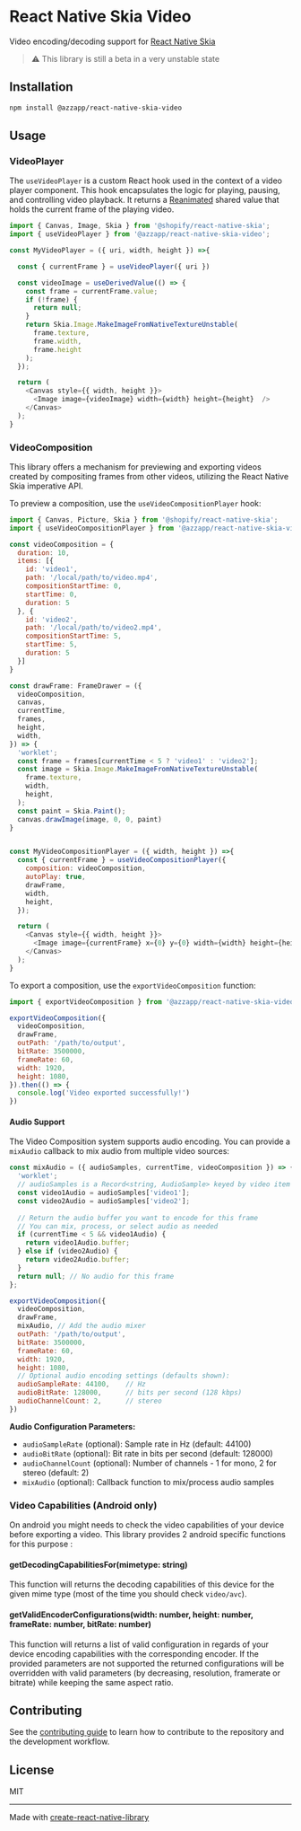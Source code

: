 # React Native Skia Video

Video encoding/decoding support for [React Native Skia](https://github.com/Shopify/react-native-skia)

> ⚠️ This library is still a beta in a very unstable state

## Installation

```sh
npm install @azzapp/react-native-skia-video
```

## Usage

### VideoPlayer

The `useVideoPlayer` is a custom React hook used in the context of a video player component. This hook encapsulates the logic for playing, pausing, and controlling video playback. It returns a [Reanimated](https://docs.swmansion.com/react-native-reanimated/) shared value that holds the current frame of the playing video.

```js
import { Canvas, Image, Skia } from '@shopify/react-native-skia';
import { useVideoPlayer } from '@azzapp/react-native-skia-video';

const MyVideoPlayer = ({ uri, width, height }) =>{

  const { currentFrame } = useVideoPlayer({ uri })

  const videoImage = useDerivedValue(() => {
    const frame = currentFrame.value;
    if (!frame) {
      return null;
    }
    return Skia.Image.MakeImageFromNativeTextureUnstable(
      frame.texture,
      frame.width,
      frame.height
    );
  });

  return (
    <Canvas style={{ width, height }}>
      <Image image={videoImage} width={width} height={height}  />
    </Canvas>
  );
}

```

### VideoComposition

This library offers a mechanism for previewing and exporting videos created by compositing frames from other videos, utilizing the React Native Skia imperative API.

To preview a composition, use the `useVideoCompositionPlayer` hook:

```js
import { Canvas, Picture, Skia } from '@shopify/react-native-skia';
import { useVideoCompositionPlayer } from '@azzapp/react-native-skia-video'

const videoComposition = {
  duration: 10,
  items: [{
    id: 'video1',
    path: '/local/path/to/video.mp4',
    compositionStartTime: 0,
    startTime: 0,
    duration: 5
  }, {
    id: 'video2',
    path: '/local/path/to/video2.mp4',
    compositionStartTime: 5,
    startTime: 5,
    duration: 5
  }]
}

const drawFrame: FrameDrawer = ({
  videoComposition,
  canvas,
  currentTime,
  frames,
  height,
  width,
}) => {
  'worklet';
  const frame = frames[currentTime < 5 ? 'video1' : 'video2'];
  const image = Skia.Image.MakeImageFromNativeTextureUnstable(
    frame.texture,
    width,
    height,
  );
  const paint = Skia.Paint();
  canvas.drawImage(image, 0, 0, paint)
}


const MyVideoCompositionPlayer = ({ width, height }) =>{
  const { currentFrame } = useVideoCompositionPlayer({
    composition: videoComposition,
    autoPlay: true,
    drawFrame,
    width,
    height,
  });

  return (
    <Canvas style={{ width, height }}>
      <Image image={currentFrame} x={0} y={0} width={width} height={height} />
    </Canvas>
  );
}
```

To export a composition, use the `exportVideoComposition` function:

```js
import { exportVideoComposition } from '@azzapp/react-native-skia-video'

exportVideoComposition({
  videoComposition,
  drawFrame,
  outPath: '/path/to/output',
  bitRate: 3500000,
  frameRate: 60,
  width: 1920,
  height: 1080,
}).then(() => {
  console.log('Video exported successfully!')
})
```

#### Audio Support

The Video Composition system supports audio encoding. You can provide a `mixAudio` callback to mix audio from multiple video sources:

```js
const mixAudio = ({ audioSamples, currentTime, videoComposition }) => {
  'worklet';
  // audioSamples is a Record<string, AudioSample> keyed by video item ID
  const video1Audio = audioSamples['video1'];
  const video2Audio = audioSamples['video2'];
  
  // Return the audio buffer you want to encode for this frame
  // You can mix, process, or select audio as needed
  if (currentTime < 5 && video1Audio) {
    return video1Audio.buffer;
  } else if (video2Audio) {
    return video2Audio.buffer;
  }
  return null; // No audio for this frame
};

exportVideoComposition({
  videoComposition,
  drawFrame,
  mixAudio, // Add the audio mixer
  outPath: '/path/to/output',
  bitRate: 3500000,
  frameRate: 60,
  width: 1920,
  height: 1080,
  // Optional audio encoding settings (defaults shown):
  audioSampleRate: 44100,    // Hz
  audioBitRate: 128000,      // bits per second (128 kbps)
  audioChannelCount: 2,      // stereo
})
```

**Audio Configuration Parameters:**
- `audioSampleRate` (optional): Sample rate in Hz (default: 44100)
- `audioBitRate` (optional): Bit rate in bits per second (default: 128000)
- `audioChannelCount` (optional): Number of channels - 1 for mono, 2 for stereo (default: 2)
- `mixAudio` (optional): Callback function to mix/process audio samples


### Video Capabilities (Android only)

On android you might needs to check the video capabilities of your device before exporting a video. This library provides 2 android specific functions for this purpose : 

#### getDecodingCapabilitiesFor(mimetype: string)

This function will returns the decoding capabilities of this device for the given mime type (most of the time you should check `video/avc`).

#### getValidEncoderConfigurations(width: number, height: number, frameRate: number, bitRate: number)

This function will returns a list of valid configuration in regards of your device encoding capabilities with the corresponding encoder.
If the provided parameters are not supported the returned configurations will be overridden with valid parameters (by decreasing, resolution, framerate or bitrate) while keeping the same aspect ratio.


## Contributing

See the [contributing guide](CONTRIBUTING.md) to learn how to contribute to the repository and the development workflow.

## License

MIT

---

Made with [create-react-native-library](https://github.com/callstack/react-native-builder-bob)
